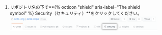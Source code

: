 1. リポジトリ名の下で**{% octicon "shield" aria-label="The shield symbol" %} Security（セキュリティ）**をクリックしてください。 ![セキュリティのタブ](/assets/images/help/repository/security-tab.png)
